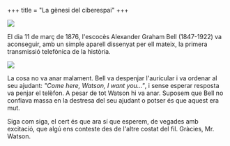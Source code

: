 +++
title = "La gènesi del ciberespai"
+++

![](/uploads/2000/ciberespai1.gif)

El dia 11 de març de 1876, l'escocès Alexander Graham Bell (1847-1922) va aconseguir, amb un simple aparell dissenyat per ell mateix, la primera transmissió telefònica de la història.

![](/uploads/2000/ciberespai2.gif)

La cosa no va anar malament. Bell va despenjar l'auricular i va ordenar al seu ajudant: *"Come here, Watson, I want you…"*, i sense esperar resposta va penjar el telèfon. A pesar de tot Watson hi va anar. Suposem que Bell no confiava massa en la destresa del seu ajudant o potser és que aquest era mut.

Siga com siga, el cert és que ara sí que esperem, de vegades amb excitació, que algú ens conteste des de l'altre costat del fil. Gràcies, Mr. Watson.

